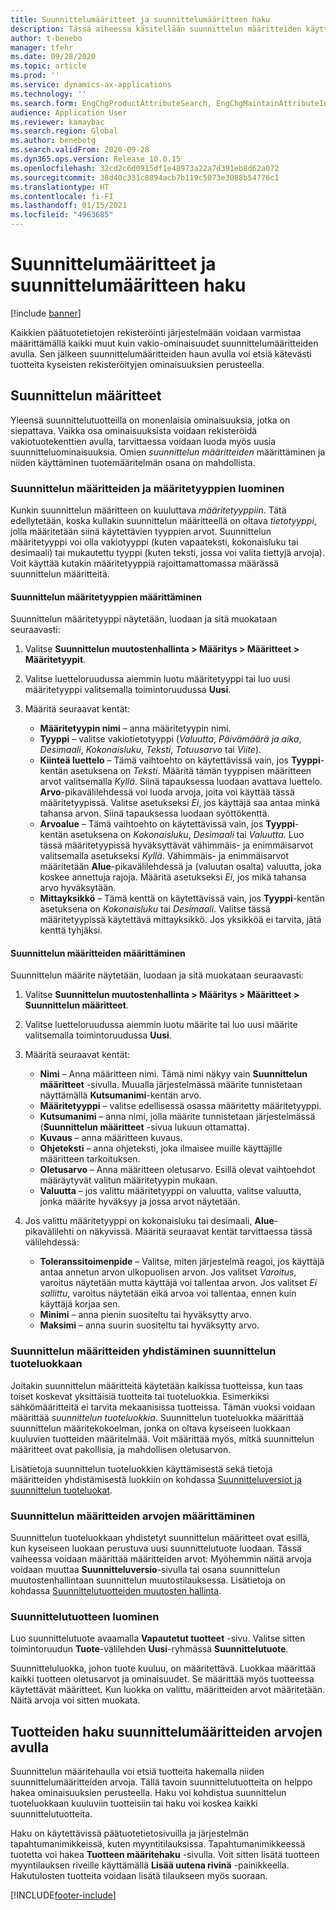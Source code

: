 ```yaml
---
title: Suunnittelumääritteet ja suunnittelumääritteen haku
description: Tässä aiheessa käsitellään suunnittelun määritteiden käyttämistä määrittämään kaikki muut kuin vakio-ominaisuudet. Näin voidaan varmistaa, että kaikki päätuotetiedot on rekisteröity järjestelmään. Siinä käsitellään myös suunnittelumääritteiden haun käyttämistä tuotteiden etsimiseen kyseisten rekisteröityjen ominaisuuksien perusteella.
author: t-benebo
manager: tfehr
ms.date: 09/28/2020
ms.topic: article
ms.prod: ''
ms.service: dynamics-ax-applications
ms.technology: ''
ms.search.form: EngChgProductAttributeSearch, EngChgMaintainAttributeInheritance, EngChgAttribute
audience: Application User
ms.reviewer: kamaybac
ms.search.region: Global
ms.author: benebotg
ms.search.validFrom: 2020-09-28
ms.dyn365.ops.version: Release 10.0.15
ms.openlocfilehash: 32cd2c6d0915df1e48973a22a7d391eb8d62a072
ms.sourcegitcommit: 38d40c331c8894acb7b119c5073e3088b54776c1
ms.translationtype: HT
ms.contentlocale: fi-FI
ms.lasthandoff: 01/15/2021
ms.locfileid: "4963685"
---
```

# <a name="engineering-attributes-and-engineering-attribute-search"></a>Suunnittelumääritteet ja suunnittelumääritteen haku

[!include [banner](../includes/banner.md)]

Kaikkien päätuotetietojen rekisteröinti järjestelmään voidaan varmistaa määrittämällä kaikki muut kuin vakio-ominaisuudet suunnittelumääritteiden avulla. Sen jälkeen suunnittelumääritteiden haun avulla voi etsiä kätevästi tuotteita kyseisten rekisteröityjen ominaisuuksien perusteella.

## <a name="engineering-attributes"></a>Suunnittelun määritteet

Yleensä suunnittelutuotteilla on monenlaisia ominaisuuksia, jotka on siepattava. Vaikka osa ominaisuuksista voidaan rekisteröidä vakiotuotekenttien avulla, tarvittaessa voidaan luoda myös uusia suunnitteluominaisuuksia. Omien *suunnittelun määritteiden* määrittäminen ja niiden käyttäminen tuotemääritelmän osana on mahdollista.

### <a name="create-engineering-attributes-and-attribute-types"></a>Suunnittelun määritteiden ja määritetyyppien luominen

Kunkin suunnittelun määritteen on kuuluttava *määritetyyppiin*. Tätä edellytetään, koska kullakin suunnittelun määritteellä on oltava *tietotyyppi*, jolla määritetään siinä käytettävien tyyppien arvot. Suunnittelun määritetyyppi voi olla vakiotyyppi (kuten vapaateksti, kokonaisluku tai desimaali) tai mukautettu tyyppi (kuten teksti, jossa voi valita tiettyjä arvoja). Voit käyttää kutakin määritetyyppiä rajoittamattomassa määrässä suunnittelun määritteitä.

#### <a name="set-up-engineering-attribute-types"></a>Suunnittelun määritetyyppien määrittäminen

Suunnittelun määritetyyppi näytetään, luodaan ja sitä muokataan seuraavasti:

1. Valitse **Suunnittelun muutostenhallinta \> Määritys \> Määritteet \> Määritetyypit**.
1. Valitse luetteloruudussa aiemmin luotu määritetyyppi tai luo uusi määritetyyppi valitsemalla toimintoruudussa **Uusi**.
1. Määritä seuraavat kentät:

    - **Määritetyypin nimi** – anna määritetyypin nimi.
    - **Tyyppi** – valitse vakiotietotyyppi (*Valuutta*, *Päivämäärä ja aika*, *Desimaali*, *Kokonaisluku*, *Teksti*, *Totuusarvo* tai *Viite*).
    - **Kiinteä luettelo** – Tämä vaihtoehto on käytettävissä vain, jos **Tyyppi**-kentän asetuksena on *Teksti*. Määritä tämän tyyppisen määritteen arvot valitsemalla *Kyllä*. Siinä tapauksessa luodaan avattava luettelo. **Arvo**-pikavälilehdessä voi luoda arvoja, joita voi käyttää tässä määritetyypissä. Valitse asetukseksi *Ei*, jos käyttäjä saa antaa minkä tahansa arvon. Siinä tapauksessa luodaan syöttökenttä.
    - **Arvoalue** – Tämä vaihtoehto on käytettävissä vain, jos **Tyyppi**-kentän asetuksena on *Kokonaisluku*, *Desimaali* tai *Valuutta*. Luo tässä määritetyypissä hyväksyttävät vähimmäis- ja enimmäisarvot valitsemalla asetukseksi *Kyllä*. Vähimmäis- ja enimmäisarvot määritetään **Alue**-pikavälilehdessä ja (valuutan osalta) valuutta, joka koskee annettuja rajoja. Määritä asetukseksi *Ei*, jos mikä tahansa arvo hyväksytään. 
    - **Mittayksikkö** – Tämä kenttä on käytettävissä vain, jos **Tyyppi**-kentän asetuksena on *Kokonaisluku* tai *Desimaali*. Valitse tässä määritetyypissä käytettävä mittayksikkö. Jos yksikköä ei tarvita, jätä kenttä tyhjäksi.

#### <a name="set-up-engineering-attributes"></a>Suunnittelun määritteiden määrittäminen

Suunnittelun määrite näytetään, luodaan ja sitä muokataan seuraavasti:

1. Valitse **Suunnittelun muutostenhallinta \> Määritys \> Määritteet \> Suunnittelun määritteet**.
1. Valitse luetteloruudussa aiemmin luotu määrite tai luo uusi määrite valitsemalla toimintoruudussa **Uusi**.
1. Määritä seuraavat kentät:

    - **Nimi** – Anna määritteen nimi. Tämä nimi näkyy vain **Suunnittelun määritteet** -sivulla. Muualla järjestelmässä määrite tunnistetaan näyttämällä **Kutsumanimi**-kentän arvo.
    - **Määritetyyppi** – valitse edellisessä osassa määritetty määritetyyppi.
    - **Kutsumanimi** – anna nimi, jolla määrite tunnistetaan järjestelmässä (**Suunnittelun määritteet** -sivua lukuun ottamatta). 
    - **Kuvaus** – anna määritteen kuvaus.
    - **Ohjeteksti** – anna ohjeteksti, joka ilmaisee muille käyttäjille määritteen tarkoituksen.
    - **Oletusarvo** – Anna määritteen oletusarvo. Esillä olevat vaihtoehdot määräytyvät valitun määritetyypin mukaan.
    - **Valuutta** – jos valittu määritetyyppi on valuutta, valitse valuutta, jonka määrite hyväksyy ja jossa arvot näytetään.

1. Jos valittu määritetyyppi on kokonaisluku tai desimaali, **Alue**-pikavälilehti on näkyvissä. Määritä seuraavat kentät tarvittaessa tässä välilehdessä:

    - **Toleranssitoimenpide** – Valitse, miten järjestelmä reagoi, jos käyttäjä antaa annetun arvon ulkopuolisen arvon. Jos valitset *Varoitus*, varoitus näytetään mutta käyttäjä voi tallentaa arvon. Jos valitset *Ei sallittu*, varoitus näytetään eikä arvoa voi tallentaa, ennen kuin käyttäjä korjaa sen.
    - **Minimi** – anna pienin suositeltu tai hyväksytty arvo.
    - **Maksimi** – anna suurin suositeltu tai hyväksytty arvo.

### <a name="connect-engineering-attributes-to-an-engineering-product-category"></a>Suunnittelun määritteiden yhdistäminen suunnittelun tuoteluokkaan

Joitakin suunnittelun määritteitä käytetään kaikissa tuotteissa, kun taas toiset koskevat yksittäisiä tuotteita tai tuoteluokkia. Esimerkiksi sähkömääritteitä ei tarvita mekaanisissa tuotteissa. Tämän vuoksi voidaan määrittää *suunnittelun tuoteluokkia*. Suunnittelun tuoteluokka määrittää suunnittelun määritekokoelman, jonka on oltava kyseiseen luokkaan kuuluvien tuotteiden määritelmää. Voit määrittää myös, mitkä suunnittelun määritteet ovat pakollisia, ja mahdollisen oletusarvon.

Lisätietoja suunnittelun tuoteluokkien käyttämisestä sekä tietoja määritteiden yhdistämisestä luokkiin on kohdassa [Suunnitteluversiot ja suunnittelun tuoteluokat](engineering-versions-product-category.md).

### <a name="set-values-for-engineering-attributes"></a>Suunnittelun määritteiden arvojen määrittäminen

Suunnittelun tuoteluokkaan yhdistetyt suunnittelun määritteet ovat esillä, kun kyseiseen luokaan perustuva uusi suunnittelutuote luodaan. Tässä vaiheessa voidaan määrittää määritteiden arvot: Myöhemmin näitä arvoja voidaan muuttaa **Suunnitteluversio**-sivulla tai osana suunnittelun muutostenhallintaan suunnittelun muutostilauksessa. Lisätietoja on kohdassa [Suunnittelutuotteiden muutosten hallinta](engineering-change-management.md).

### <a name="create-an-engineering-product"></a>Suunnittelutuotteen luominen

Luo suunnittelutuote avaamalla **Vapautetut tuotteet** -sivu. Valitse sitten toimintoruudun **Tuote**-välilehden **Uusi**-ryhmässä **Suunnittelutuote**.

Suunnitteluluokka, johon tuote kuuluu, on määritettävä. Luokkaa määrittää kaikki tuotteen oletusarvot ja ominaisuudet. Se määrittää myös tuotteessa käytettävät määritteet. Kun luokka on valittu, määritteiden arvot määritetään. Näitä arvoja voi sitten muokata.

## <a name="search-for-products-by-using-engineering-attribute-values"></a>Tuotteiden haku suunnittelumääritteiden arvojen avulla

Suunnittelun määritehaulla voi etsiä tuotteita hakemalla niiden suunnittelumääritteiden arvoja. Tällä tavoin suunnittelutuotteita on helppo hakea ominaisuuksien perusteella. Haku voi kohdistua suunnittelun tuoteluokkaan kuuluviin tuotteisiin tai haku voi koskea kaikki suunnittelutuotteita.

Haku on käytettävissä päätuotetietosivuilla ja järjestelmän tapahtumanimikkeissä, kuten myyntitilauksissa. Tapahtumanimikkeessä tuotetta voi hakea **Tuotteen määritehaku** -sivulla. Voit sitten lisätä tuotteen myyntilauksen riveille käyttämällä **Lisää uutena rivinä** -painikkeella. Hakutulosten tuotteita voidaan lisätä tilaukseen myös suoraan.


[!INCLUDE[footer-include](../../includes/footer-banner.md)]